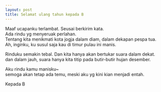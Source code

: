 ```yaml
---
layout: post
title: Selamat ulang tahun kepada B
---
```


Maaf ucapanku terlambat. Seusai berkirim kata.  
Ada rindu yg menyeruak perlahan.  
Tentang kita menikmati kota jogja dalam diam, dalam dekapan pespa tua.  
Ah, inginku, ku susul saja kau di timur pulau ini manis.

Rinduku semakin tebal. Dan kita hanya akan bertukar suara dalam dekat.  
dan dalam jauh, suara hanya kita titip pada butir-butir hujan desember.

Aku rindu kamu manisku~  
semoga akan tetap ada temu, meski aku yg kini kian menjadi entah.

Kepada B
